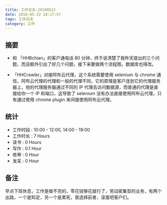 ```yaml
---
title: 工作日志-20180522
date: 2018-05-22 18:17:57
tags: 工作日志
category: 工作
---
```


## 摘要

* 和 「HHBchian」的客户通电话 80 分钟，终于说清楚了我昨天提出的三个问题，而且额外引出了好几个问题，接下来要做两个流程图，数据库也得改。

* 「HHCrawler」对接阿布云代理，这个系统需要使用 selenium 与 chrome 通信，阿布云代理的代理和一般的代理不同，它的原理是客户连到它的代理服务器上，他的代理服务器通过不同的 IP 代理去访问数据源，而普通的代理是直接给你一个 IP 和端口，这导致了 selenium 没有办法直接使用阿布云代理，只有通过使用 chrome plugin 来间接使用阿布云代理。

## 统计

* 工作时段 : 10:00 - 12:00, 14:00 - 19:00
* 工作时长 : 7 Hours
* 读书 : 0 Hours
* 写作 : 0.1 Hour
* 练琴 : 0 Hour
* 发呆 : 0 Hour


## 备注

早点下班休息，工作是做不完的，零花钱够花就行了，劳动密集型的业务，有两个出路，一个是知足，另一个是累死，我选择前者，滚蛋吧客户们。